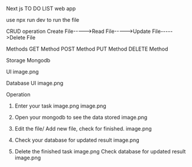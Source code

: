 Next js TO DO LIST web app

use npx run dev to run the file

CRUD operation
Create File----->Read File----->Update File----->Delete File

Methods
GET Method
POST Method
PUT Method
DELETE Method

Storage
Mongodb

UI
image.png

Database UI
image.png

Operation

1. Enter your task
   image.png
   image.png

2. Open your mongodb to see the data stored
   image.png

3. Edit the file/ Add new file, check for finished.
   image.png

4. Check your database for updated result
   image.png

5. Delete the finished task
   image.png
   Check database for updated result
   image.png
